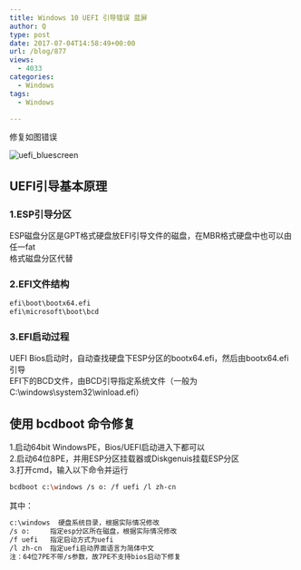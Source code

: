 ```yaml
---
title: Windows 10 UEFI 引导错误 蓝屏
author: Q
type: post
date: 2017-07-04T14:58:49+00:00
url: /blog/877
views:
  - 4033
categories:
  - Windows
tags:
  - Windows

---
```

修复如图错误

![uefi_bluescreen](/images/uefi_bluescreen.jpg)

## UEFI引导基本原理

### 1.ESP引导分区

ESP磁盘分区是GPT格式硬盘放EFI引导文件的磁盘，在MBR格式硬盘中也可以由任一fat  
格式磁盘分区代替

### 2.EFI文件结构

```bash
efi\boot\bootx64.efi
efi\microsoft\boot\bcd
```

### 3.EFI启动过程

UEFI Bios启动时，自动查找硬盘下ESP分区的bootx64.efi，然后由bootx64.efi引导  
EFI下的BCD文件，由BCD引导指定系统文件（一般为C:\windows\system32\winload.efi）

## 使用 bcdboot 命令修复

1.启动64bit WindowsPE，Bios/UEFI启动进入下都可以  
2.启动64位8PE，并用ESP分区挂载器或Diskgenuis挂载ESP分区  
3.打开cmd，输入以下命令并运行

```bash
bcdboot c:\windows /s o: /f uefi /l zh-cn
```

其中：

```bash
c:\windows  硬盘系统目录，根据实际情况修改
/s o:     指定esp分区所在磁盘，根据实际情况修改
/f uefi   指定启动方式为uefi
/l zh-cn  指定uefi启动界面语言为简体中文
注：64位7PE不带/s参数，故7PE不支持bios启动下修复
```